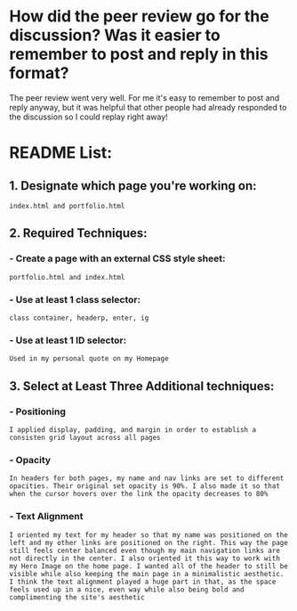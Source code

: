 # How did the peer review go for the discussion? Was it easier to remember to post and reply in this format?
The peer review went very well. For me it's easy to remember to post and reply anyway, but it was helpful that other people had already responded to the discussion so I could replay right away!
# README List:
## 1. Designate which page you're working on: 

    index.html and portfolio.html

## 2. Required Techniques:
### - Create a page with an external CSS style sheet:

    portfolio.html and index.html

### - Use at least 1 class selector: 

    class container, headerp, enter, ig

### - Use at least 1 ID selector:

    Used in my personal quote on my Homepage
    
## 3. Select at Least Three Additional techniques:
### - Positioning

    I applied display, padding, and margin in order to establish a consisten grid layout across all pages

### - Opacity

    In headers for both pages, my name and nav links are set to different opacities. Their original set opacity is 90%. I also made it so that when the cursor hovers over the link the opacity decreases to 80%
### - Text Alignment

    I oriented my text for my header so that my name was positioned on the left and my other links are positioned on the right. This way the page still feels center balanced even though my main navigation links are not directly in the center. I also oriented it this way to work with my Hero Image on the home page. I wanted all of the header to still be visible while also keeping the main page in a minimalistic aesthetic. I think the text alignment played a huge part in that, as the space feels used up in a nice, even way while also being bold and complimenting the site's aesthetic
